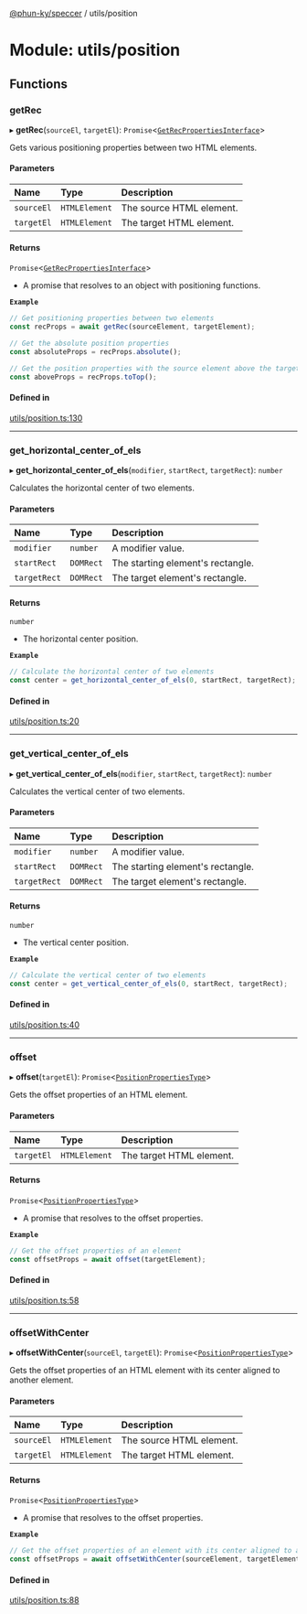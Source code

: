[@phun-ky/speccer](../README.md) / utils/position

# Module: utils/position

## Functions

### getRec

▸ **getRec**(`sourceEl`, `targetEl`): `Promise`\<[`GetRecPropertiesInterface`](../interfaces/types_interfaces_position.GetRecPropertiesInterface.md)\>

Gets various positioning properties between two HTML elements.

#### Parameters

| Name | Type | Description |
| :------ | :------ | :------ |
| `sourceEl` | `HTMLElement` | The source HTML element. |
| `targetEl` | `HTMLElement` | The target HTML element. |

#### Returns

`Promise`\<[`GetRecPropertiesInterface`](../interfaces/types_interfaces_position.GetRecPropertiesInterface.md)\>

- A promise that resolves to an object with positioning functions.

**`Example`**

```ts
// Get positioning properties between two elements
const recProps = await getRec(sourceElement, targetElement);

// Get the absolute position properties
const absoluteProps = recProps.absolute();

// Get the position properties with the source element above the target element
const aboveProps = recProps.toTop();
```

#### Defined in

[utils/position.ts:130](https://github.com/phun-ky/speccer/blob/main/src/utils/position.ts#L130)

___

### get\_horizontal\_center\_of\_els

▸ **get_horizontal_center_of_els**(`modifier`, `startRect`, `targetRect`): `number`

Calculates the horizontal center of two elements.

#### Parameters

| Name | Type | Description |
| :------ | :------ | :------ |
| `modifier` | `number` | A modifier value. |
| `startRect` | `DOMRect` | The starting element's rectangle. |
| `targetRect` | `DOMRect` | The target element's rectangle. |

#### Returns

`number`

- The horizontal center position.

**`Example`**

```ts
// Calculate the horizontal center of two elements
const center = get_horizontal_center_of_els(0, startRect, targetRect);
```

#### Defined in

[utils/position.ts:20](https://github.com/phun-ky/speccer/blob/main/src/utils/position.ts#L20)

___

### get\_vertical\_center\_of\_els

▸ **get_vertical_center_of_els**(`modifier`, `startRect`, `targetRect`): `number`

Calculates the vertical center of two elements.

#### Parameters

| Name | Type | Description |
| :------ | :------ | :------ |
| `modifier` | `number` | A modifier value. |
| `startRect` | `DOMRect` | The starting element's rectangle. |
| `targetRect` | `DOMRect` | The target element's rectangle. |

#### Returns

`number`

- The vertical center position.

**`Example`**

```ts
// Calculate the vertical center of two elements
const center = get_vertical_center_of_els(0, startRect, targetRect);
```

#### Defined in

[utils/position.ts:40](https://github.com/phun-ky/speccer/blob/main/src/utils/position.ts#L40)

___

### offset

▸ **offset**(`targetEl`): `Promise`\<[`PositionPropertiesType`](types_position.md#positionpropertiestype)\>

Gets the offset properties of an HTML element.

#### Parameters

| Name | Type | Description |
| :------ | :------ | :------ |
| `targetEl` | `HTMLElement` | The target HTML element. |

#### Returns

`Promise`\<[`PositionPropertiesType`](types_position.md#positionpropertiestype)\>

- A promise that resolves to the offset properties.

**`Example`**

```ts
// Get the offset properties of an element
const offsetProps = await offset(targetElement);
```

#### Defined in

[utils/position.ts:58](https://github.com/phun-ky/speccer/blob/main/src/utils/position.ts#L58)

___

### offsetWithCenter

▸ **offsetWithCenter**(`sourceEl`, `targetEl`): `Promise`\<[`PositionPropertiesType`](types_position.md#positionpropertiestype)\>

Gets the offset properties of an HTML element with its center aligned to another element.

#### Parameters

| Name | Type | Description |
| :------ | :------ | :------ |
| `sourceEl` | `HTMLElement` | The source HTML element. |
| `targetEl` | `HTMLElement` | The target HTML element. |

#### Returns

`Promise`\<[`PositionPropertiesType`](types_position.md#positionpropertiestype)\>

- A promise that resolves to the offset properties.

**`Example`**

```ts
// Get the offset properties of an element with its center aligned to another element
const offsetProps = await offsetWithCenter(sourceElement, targetElement);
```

#### Defined in

[utils/position.ts:88](https://github.com/phun-ky/speccer/blob/main/src/utils/position.ts#L88)
